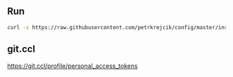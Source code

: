 ## Run
```sh
curl -s https://raw.githubusercontent.com/petrkrejcik/config/master/install.sh | bash
```

## git.ccl
https://git.ccl/profile/personal_access_tokens
